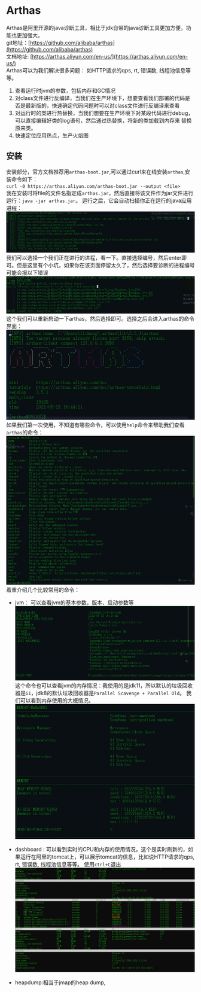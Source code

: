 # Arthas

Arthas是阿里开源的java诊断工具，相比于jdk自带的java诊断工具更加方便，功能也更加强大。  
git地址：[https://github.com/alibaba/arthas](https://github.com/alibaba/arthas)  
文档地址: [https://arthas.aliyun.com/en-us/](https://arthas.aliyun.com/en-us/)  
Arthas可以为我们解决很多问题：
如HTTP请求的qps, rt, 错误数, 线程池信息等等。
1. 查看运行时jvm的参数，包括内存和GC情况
2. 对class文件进行反编译，当我们在生产环境下，想要查看我们部署的代码是否是最新版的，快速确定代码问题时可以对class文件进行反编译来查看
3. 对运行时的类进行热替换，当我们想要在生产环境下对某段代码进行debug，可以直接编辑好类的log语句，然后通过热替换，将新的类加载到内存来 替换原来类。
4. 快速定位应用热点，生产火焰图

## 安装

安装部分，官方文档推荐用`arthas-boot.jar`,可以通过curl来在线安装`arthas`,安装命令如下：  
`curl -0 https://arthas.aliyun.com/arthas-boot.jar --output <file>`  
我在安装时将file的文件名指定成`arthas.jar`，然后直接将该文件作为jar文件进行运行：`java -jar arthas.jar`。 运行之后，它会自动扫描你正在运行的java应用进程：
![arthas](../../img/Arthas-安装.PNG)
我们可以选择一个我们正在进行的进程，看一下。直接选择编号，然后enter即可。但是这里有个小坑，如果你在该页面停留太久了，然后选择要诊断的进程编号可能会报以下错误
![arthas](../../img/Arthas-安装-1.PNG)
这个我们可以重新启动一下arthas，然后选择即可。选择之后会进入arthas的命令界面：
![arthas](../../img/Arthas-使用-1.PNG)
如果我们第一次使用，不知道有哪些命令，可以使用`help`命令来帮助我们查看`arthas`的命令：
![arthas](../../img/Arthas-使用-help.PNG)
着重介绍几个比较常用的命令：

- jvm： 可以查看jvm的基本参数，版本、启动参数等
  ![arthas-jvm](../../img/Arthas-使用-jvm-1.PNG)
  这个命令也可以查看jvm的内存情况：我使用的是jdk11，所以默认的垃圾回收器是`G1`，jdk8的默认垃圾回收器是`Parallel Scavenge + Parallel Old`。
  我们可以看到内存使用的大概情况。
  ![arthas-jvm](../../img/Arthas-使用-jvm-2.PNG)  
  
- dashboard : 可以看到实时的CPU和内存的使用情况，这个是实时刷新的，如果运行在阿里的tomcat上，可以展示tomcat的信息，比如说HTTP请求的qps, rt, 错误数, 线程池信息等等。
  使用`ctrl+C`退出
  ![dashboard](../../img/Arthas-使用-dashboard.PNG)
- heapdump:相当于jmap的heap dump,